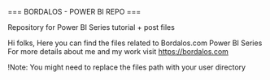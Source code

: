 === BORDALOS - POWER BI REPO ===

Repository for Power BI Series tutorial + post files

Hi folks,
Here you can find the files related to Bordalos.com Power BI Series  
For more details about me and my work visit https://bordalos.com

!Note: You might need to replace the files path with your user directory
